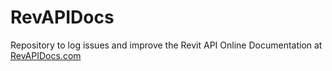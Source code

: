 # RevAPIDocs

Repository to log issues and improve the Revit API Online Documentation at [RevAPIDocs.com](http://revapidocs.com/)
